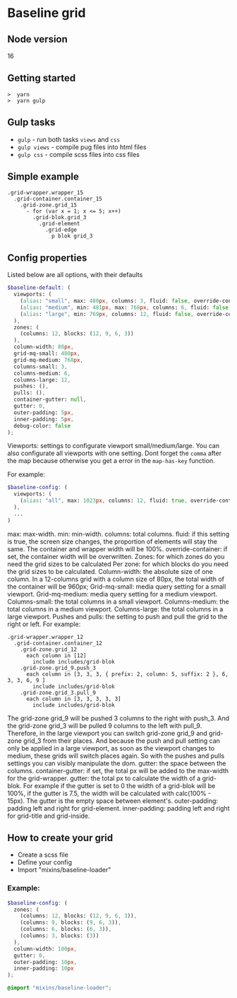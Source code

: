 # Baseline grid


## Node version

16

## Getting started

```
>  yarn
>  yarn gulp
```

## Gulp tasks

* `gulp` - run both tasks `views` and `css`
* `gulp views` - compile pug files into html files
* `gulp css` - compile scss files into css files

## Simple example

```pug
.grid-wrapper.wrapper_15
  .grid-container.container_15
    .grid-zone.grid_15
      - for (var x = 1; x <= 5; x++)
        .grid-blok.grid_3
          .grid-element
            .grid-edge
              p blok grid_3
```

## Config properties

Listed below are all options, with their defaults

```scss
$baseline-default: (
  viewports: (
    (alias: "small", max: 480px, columns: 3, fluid: false, override-container: 0px),
    (alias: "medium", min: 481px, max: 768px, columns: 6, fluid: false, override-container: 0px),
    (alias: "large", min: 769px, columns: 12, fluid: false, override-container: 0px)
  ),
  zones: (
    (columns: 12, blocks: (12, 9, 6, 3))
  ),
  column-width: 80px,
  grid-mq-small: 480px,
  grid-mq-medium: 768px,
  columns-small: 3,
  columns-medium: 6,
  columns-large: 12,
  pushes: (),
  pulls: (),
  container-gutter: null,
  gutter: 0,
  outer-padding: 5px,
  inner-padding: 5px,
  debug-color: false
);

```
Viewports: settings to configurate viewport small/medium/large.
You can also configurate all viewports with one setting.
Dont forget the `comma` after the map because otherwise you get a error in the `map-has-key` function.

For example:
```scss
$baseline-config: (
  viewports: (
    (alias: "all", max: 1023px, columns: 12, fluid: true, override-container: 0px),
  ),
  ...
)
```

max: max-width.
min: min-width.
columns: total columns.
fluid: if this setting is true, the screen size changes, the proportion of elements will stay the same. The container and wrapper width will be 100%.
override-container: if set, the container width will be overwritten.
Zones: for which zones do you need the grid sizes to be calculated
Per zone: for which blocks do you need the grid sizes to be calculated.
Column-width: the absolute size of one column. In a 12-columns grid with a column size of 80px, the total width of the container will be 960px;
Grid-mq-small: media query setting for a small viewport.
Grid-mq-medium: media query setting for a medium viewport.
Columns-small: the total columns in a small viewport.
Columns-medium: the total columns in a medium viewport.
Columns-large: the total columns in a large viewport.
Pushes and pulls: the setting to push and pull the grid to the right or left. For example:
```pug
.grid-wrapper.wrapper_12
  .grid-container.container_12
    .grid-zone.grid_12
      each column in [12]
        include includes/grid-blok
    .grid-zone.grid_9.push_3
      each column in [3, 3, 3, { prefix: 2, column: 5, suffix: 2 }, 6, 3, 3, 6, 9 ]
        include includes/grid-blok
    .grid-zone.grid_3.pull_9
      each column in [3, 3, 3, 3, 3]
        include includes/grid-blok
```
The grid-zone grid_9 will be pushed 3 columns to the right with push_3. And the grid-zone grid_3 will be pulled 9 columns to the left with pull_9. Therefore, in the large viewport you can switch grid-zone grid_9 and grid-zone grid_3 from their places. And because the push and pull setting can only be applied in a large viewport, as soon as the viewport changes to medium, these grids will switch places again. So with the pushes and pulls settings you can visibly manipulate the dom.
gutter: the space between the columns.
container-gutter: if set, the total px will be added to the max-width for the grid-wrapper.
gutter: the total px to calculate the width of a grid-blok. For example if the gutter is set to 0 the width of a grid-blok will be 100%, if the gutter is 7.5, the width will be calculated with calc(100% - 15px). The gutter is the empty space between element's.
outer-padding: padding left and right for grid-element.
inner-padding: padding left and right for grid-title and grid-inside.

## How to create your grid

* Create a scss file
* Define your config
* Import "mixins/baseline-loader"

### Example:

```scss
$baseline-config: (
  zones: (
    (columns: 12, blocks: (12, 9, 6, 3)),
    (columns: 9, blocks: (9, 6, 3)),
    (columns: 6, blocks: (6, 3)),
    (columns: 3, blocks: (3))
  ),
  column-width: 100px,
  gutter: 0,
  outer-padding: 10px,
  inner-padding: 10px
);

@import "mixins/baseline-loader";
```

